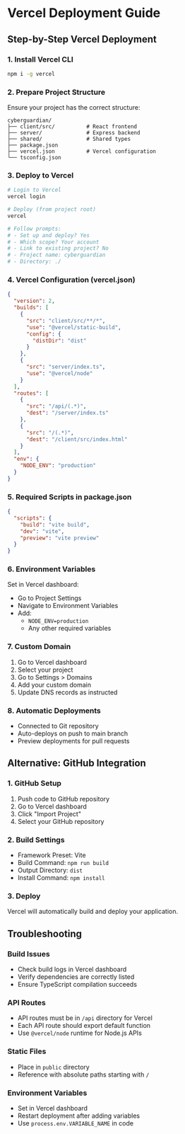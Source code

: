 # Vercel Deployment Guide

## Step-by-Step Vercel Deployment

### 1. Install Vercel CLI
```bash
npm i -g vercel
```

### 2. Prepare Project Structure
Ensure your project has the correct structure:
```
cyberguardian/
├── client/src/          # React frontend
├── server/              # Express backend
├── shared/              # Shared types
├── package.json
├── vercel.json          # Vercel configuration
└── tsconfig.json
```

### 3. Deploy to Vercel
```bash
# Login to Vercel
vercel login

# Deploy (from project root)
vercel

# Follow prompts:
# - Set up and deploy? Yes
# - Which scope? Your account
# - Link to existing project? No
# - Project name: cyberguardian
# - Directory: ./
```

### 4. Vercel Configuration (vercel.json)
```json
{
  "version": 2,
  "builds": [
    {
      "src": "client/src/**/*",
      "use": "@vercel/static-build",
      "config": {
        "distDir": "dist"
      }
    },
    {
      "src": "server/index.ts",
      "use": "@vercel/node"
    }
  ],
  "routes": [
    {
      "src": "/api/(.*)",
      "dest": "/server/index.ts"
    },
    {
      "src": "/(.*)",
      "dest": "/client/src/index.html"
    }
  ],
  "env": {
    "NODE_ENV": "production"
  }
}
```

### 5. Required Scripts in package.json
```json
{
  "scripts": {
    "build": "vite build",
    "dev": "vite",
    "preview": "vite preview"
  }
}
```

### 6. Environment Variables
Set in Vercel dashboard:
- Go to Project Settings
- Navigate to Environment Variables
- Add:
  - `NODE_ENV=production`
  - Any other required variables

### 7. Custom Domain
1. Go to Vercel dashboard
2. Select your project
3. Go to Settings > Domains
4. Add your custom domain
5. Update DNS records as instructed

### 8. Automatic Deployments
- Connected to Git repository
- Auto-deploys on push to main branch
- Preview deployments for pull requests

## Alternative: GitHub Integration

### 1. GitHub Setup
1. Push code to GitHub repository
2. Go to Vercel dashboard
3. Click "Import Project"
4. Select your GitHub repository

### 2. Build Settings
- Framework Preset: Vite
- Build Command: `npm run build`
- Output Directory: `dist`
- Install Command: `npm install`

### 3. Deploy
Vercel will automatically build and deploy your application.

## Troubleshooting

### Build Issues
- Check build logs in Vercel dashboard
- Verify dependencies are correctly listed
- Ensure TypeScript compilation succeeds

### API Routes
- API routes must be in `/api` directory for Vercel
- Each API route should export default function
- Use `@vercel/node` runtime for Node.js APIs

### Static Files
- Place in `public` directory
- Reference with absolute paths starting with `/`

### Environment Variables
- Set in Vercel dashboard
- Restart deployment after adding variables
- Use `process.env.VARIABLE_NAME` in code
